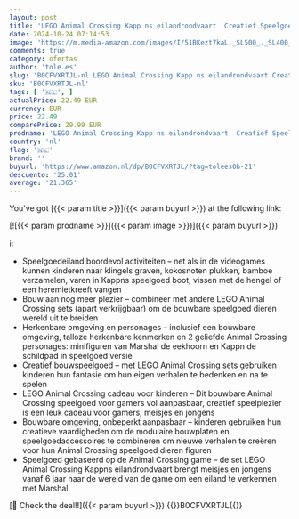 ```yaml
---
layout: post
title: 'LEGO Animal Crossing Kapp ns eilandrondvaart  Creatief Speelgoed voor Kinderen  Bouwpakket met 2 Dieren Figuren uit de Game Incl. Marshal  Cadeau voor Meisjes  Jongens en Gamers vanaf 6 jaar 77048'
date: 2024-10-24 07:14:53
image: 'https://m.media-amazon.com/images/I/51BKezt7kaL._SL500_._SL400_.jpg'
comments: true
category: ofertas
author: 'tole.es'
slug: 'B0CFVXRTJL-nl LEGO Animal Crossing Kapp ns eilandrondvaart Creatief...'
sku: 'B0CFVXRTJL-nl'
tags: [ '🇳🇱', ]
actualPrice: 22.49 EUR
currency: EUR
price: 22.49
comparePrice: 29.99 EUR
prodname: 'LEGO Animal Crossing Kapp ns eilandrondvaart  Creatief Speelgoed voor Kinderen  Bouwpakket met 2 Dieren Figuren uit de Game Incl. Marshal  Cadeau voor Meisjes  Jongens en Gamers vanaf 6 jaar 77048'
country: 'nl'
flag: '🇳🇱'
brand: ''
buyurl: 'https://www.amazon.nl/dp/B0CFVXRTJL/?tag=tolees0b-21'
descuento: '25.01'
average: '21.365'
---
```


You've got [{{< param title >}}]({{< param buyurl >}}) at the following link:

[![{{< param prodname >}}]({{< param image >}})]({{< param buyurl >}})

ℹ️:

- Speelgoedeiland boordevol activiteiten – net als in de videogames kunnen kinderen naar klingels graven, kokosnoten plukken, bamboe verzamelen, varen in Kappns speelgoed boot, vissen met de hengel of een heremietkreeft vangen
- Bouw aan nog meer plezier – combineer met andere LEGO Animal Crossing sets (apart verkrijgbaar) om de bouwbare speelgoed dieren wereld uit te breiden
- Herkenbare omgeving en personages – inclusief een bouwbare omgeving, talloze herkenbare kenmerken en 2 geliefde Animal Crossing personages: minifiguren van Marshal de eekhoorn en Kappn de schildpad in speelgoed versie
- Creatief bouwspeelgoed – met LEGO Animal Crossing sets gebruiken kinderen hun fantasie om hun eigen verhalen te bedenken en na te spelen
- LEGO Animal Crossing cadeau voor kinderen – Dit bouwbare Animal Crossing speelgoed voor gamers vol aanpasbaar, creatief speelplezier is een leuk cadeau voor gamers, meisjes en jongens
- Bouwbare omgeving, onbeperkt aanpasbaar – kinderen gebruiken hun creatieve vaardigheden om de modulaire bouwplaten en speelgoedaccessoires te combineren om nieuwe verhalen te creëren voor hun Animal Crossing speelgoed dieren figuren
- Speelgoed gebaseerd op de Animal Crossing game – de set LEGO Animal Crossing Kappns eilandrondvaart brengt meisjes en jongens vanaf 6 jaar naar de wereld van de game om een eiland te verkennen met Marshal

[🛒 Check the deal!!]({{< param buyurl >}})
{{<world>}}B0CFVXRTJL{{</world>}}
